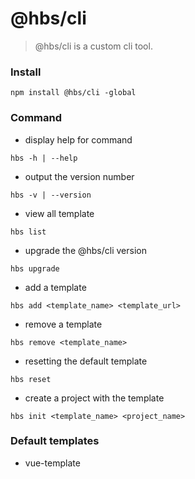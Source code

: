 # @hbs/cli

> @hbs/cli is a custom cli tool.

### Install
```
npm install @hbs/cli -global
```

### Command

- display help for command
```
hbs -h | --help
```

- output the version number
```
hbs -v | --version
```

- view all template
```
hbs list
```

- upgrade the @hbs/cli version
```
hbs upgrade
```

- add a template
```
hbs add <template_name> <template_url>
```

- remove a template
```
hbs remove <template_name>
```

- resetting the default template
```
hbs reset
```

- create a project with the template
```
hbs init <template_name> <project_name>
```

### Default templates
- vue-template
  